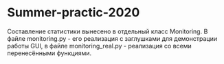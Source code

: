 # Summer-practic-2020
Составление статистики вынесено в отдельный класс Monitoring. В файле monitoring.py - его реализация с заглушками для демонстрации работы GUI, в файле monitoring_real.py - реализация со всеми перенесёнными функциями.
